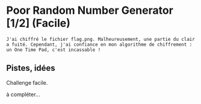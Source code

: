 # Poor Random Number Generator [1/2] (Facile)

```
J'ai chiffré le fichier flag.png. Malheureusement, une partie du clair a fuité. Cependant, j'ai confiance en mon algorithme de chiffrement : un One Time Pad, c'est incassable !
```

## Pistes, idées

Challenge facile.

à compléter...
